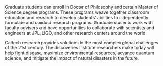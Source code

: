 Graduate students can enroll in Doctor of Philosophy and certain Master of Science
degree programs. These programs weave together classroom education and
research to develop students’ abilities to independently formulate and conduct
research programs. Graduate students work with faculty advisers and have
opportunities to collaborate with scientists and engineers at JPL, LIGO, and other
research centers around the world.

Caltech research provides solutions to the most
complex global challenges of the 21st century. The
discoveries Institute researchers make today will help
fight disease, maximize environmental resources,
advance quantum science, and mitigate the impact
of natural disasters in the future.